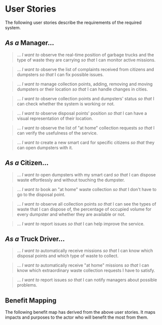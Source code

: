 # User Stories

The following user stories describe the requirements of the required system. 

## *As a* Manager...
> ... *I want to* observe the real-time position of garbage trucks and the type of waste they are carrying *so that* I can monitor active missions.  

> ... *I want to* observe the list of complaints received from citizens and dumpsters *so that* I can fix possible issues.

> ... *I want to* manage collection points, adding, removing and moving dumpsters or their location *so that* I can handle changes in cities. 

> ... *I want to* observe collection points and dumpsters' status *so that* I can check whether the system is working or not.  

> ... *I want to* observe disposal points' position *so that* I can have a visual representation of their location.

> ... *I want to* observe the list of "at home" collection requests *so that* I can verify the usefulness of the service. 

> ... *I want to* create a new smart card for specific citizens *so that* they can open dumpsters with it.

## *As a* Citizen...
> ... *I want to* open dumpsters with my smart card *so that* I can dispose waste effortlessly and without touching the dumpster.

> ... *I want to* book an "at home" waste collection *so that* I don't have to go to the disposal point. 

> ... *I want to* observe all collection points *so that* I can see the types of waste that I can dispose of, the percentage of occupied volume for every dumpster and whether they are available or not.

> ... *I want to* report issues *so that* I can help improve the service.

## *As a* Truck Driver...
> ... *I want to* automatically receive missions *so that* I can know which disposal points and which type of waste to collect.

> ... *I want to* automatically receive "at home" missions *so that* I can know which extraordinary waste collection requests I have to satisfy.

> ... *I want to* report issues *so that* I can notify managers about possible problems.
 
## Benefit Mapping

The following benefit map has derived from the above user stories. It maps impacts and purposes to the actor who will benefit the most from them.

<!--![Benefit Mapping](./benefit-mapping.pm.puml)-->